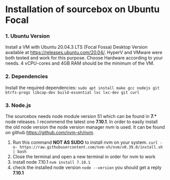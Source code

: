 Installation of sourcebox on Ubuntu Focal
==================
### 1. Ubuntu Version
Install a VM with Ubuntu 20.04.3 LTS (Focal Fossa) Desktop Version available at https://releases.ubuntu.com/20.04/.
HyperV and VMware were both tested and work for this purpose. Choose Hardware according to your needs. 4 vCPU-cores and 4GB RAM should be the minimum of the VM.
### 2. Dependencies
Install the required dependencies:
`sudo apt install make gcc nodejs git btrfs-progs libcap-dev build-essential lxc lxc-dev git curl`
### 3. Node.js
The sourcebox needs node module version 51 which can be found in __7.*__ node releases. I recommend the latest one __7.10.1__. In order to easily install the old node version the node version manager nvm is used. It can be found on github https://github.com/nvm-sh/nvm. 
1. Run this command __NOT AS SUDO__ to install nvm on your system. `curl -o- https://raw.githubusercontent.com/nvm-sh/nvm/v0.39.0/install.sh | bash`
2. Close the terminal and open a new terminal in order for nvm to work
3. install node 7.10.1 `nvm install 7.10.1`
4. check the installed node version `node --version` you should get a reply __7.10.1__
